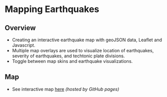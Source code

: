 # Mapping Earthquakes

## Overview
- Creating an interactive earthquake map with geoJSON data, Leaflet and Javascript.
- Multiple map overlays are used to visualize location of earthquakes, severity of earthquakes, and techtonic plate divisions.
- Toggle between map skins and earthquake visualizations.

## Map
- See interactive map [here](https://a-memme.github.io/Mapping_Earthquakes/) *(hosted by GitHub pages)*
